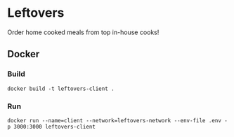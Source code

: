 # Leftovers
Order home cooked meals from top in-house cooks!

## Docker

### Build
```
docker build -t leftovers-client .
```

### Run
```
docker run --name=client --network=leftovers-network --env-file .env -p 3000:3000 leftovers-client
```